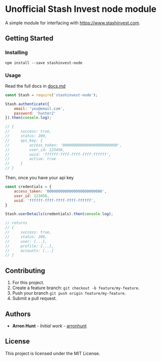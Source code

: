 # Unofficial Stash Invest node module

A simple module for interfacing with https://www.stashinvest.com.

## Getting Started

### Installing

```
npm install --save stashinvest-node
```

### Usage

Read the full docs in [docs.md](https://github.com/arronhunt/stashinvest-node/blob/master/docs.md)

```js
const Stash = require('stashinvest-node');

Stash.authenticate({ 
    email: 'you@email.com', 
    password: 'hunter2'
}).then(console.log);

// { 
//     success: true,
//     status: 200,
//     api_key: {
//         access_token: '0000000000000000000000000',
//         user_id: 123456,
//         uuid: 'ffffff-ffff-ffff-ffff-ffffff',
//         active: true 
//     }
// }
```
Then, once you have your api key
```jsx
const credentials = {
    access_token: '0000000000000000000000000',
    user_id: 123456,
    uuid: 'ffffff-ffff-ffff-ffff-ffffff',
}

Stash.userDetails(credentials).then(console.log);

// returns
// { 
//     success: true,
//     status: 200,
//     user: {...},
//     profile: {...},
//     accounts: [...]
// }

```

## Contributing

1. For this project.
2. Create a feature branch: `git checkout -b feature/my-feature`.
3. Push your branch `git push origin feature/my-feature`.
4. Submit a pull request.

## Authors

* **Arron Hunt** - *Initial work* - [arronhunt](https://github.com/arronhunt)

## License

This project is licensed under the MIT License.